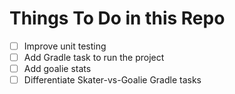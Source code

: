 # Things To Do in this Repo

- [ ] Improve unit testing
- [ ] Add Gradle task to run the project
- [ ] Add goalie stats
- [ ] Differentiate Skater-vs-Goalie Gradle tasks

